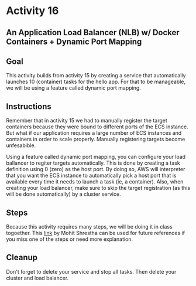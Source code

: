 # Activity 16

## An Application Load Balancer (NLB) w/ Docker Containers + Dynamic Port Mapping

## Goal
This activity builds from activity 15 by creating a service that automatically launches 10 (container) tasks for the hello app. For that to be manageable, we will be using a feature called dynamic port mapping.  

## Instructions
Remember that in activity 15 we had to manually register the target containers because they were bound to different ports of the ECS instance. But what if our application requires a large number of ECS instances and containers in order to scale properly. Manually registering targets become unfesabible. 

Using a feature called dynamic port mapping, you can configure your load ballancer to regiter targets automatically.  This is done by creating a task definition using 0 (zero) as the host port. By doing so, AWS will interpreter that you want the ECS instance to automatically pick a host port that is available every time it needs to launch a task (ie, a container). Also, when creating your load balancer, make sure to skip the target registration (as this will be done automatically) by a cluster service. 

## Steps

Because this activity requires many steps, we will be doing it in class togoether. This [link](https://faun.pub/understanding-dynamic-port-mapping-in-amazon-ecs-with-application-load-balancer-bf705ee0ca8e) by Mohit Shrestha can be used for future references if you miss one of the steps or need more explanation.  

## Cleanup

Don't forget to delete your service and stop all tasks. Then delete your cluster and load balancer.  